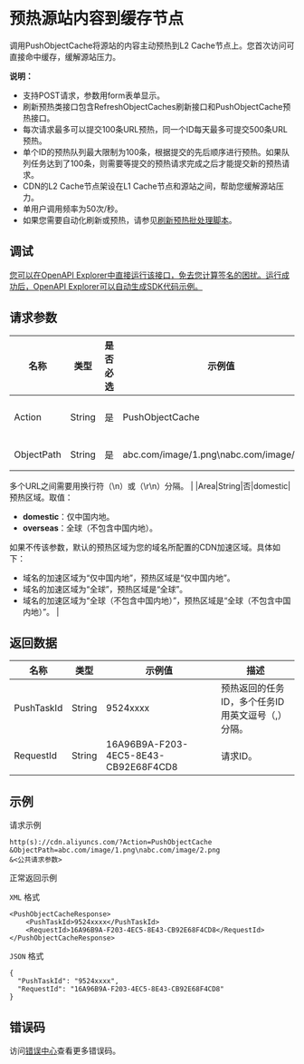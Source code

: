 # 预热源站内容到缓存节点

调用PushObjectCache将源站的内容主动预热到L2 Cache节点上。您首次访问可直接命中缓存，缓解源站压力。

**说明：**

-   支持POST请求，参数用form表单显示。
-   刷新预热类接口包含RefreshObjectCaches刷新接口和PushObjectCache预热接口。
-   每次请求最多可以提交100条URL预热，同一个ID每天最多可提交500条URL预热。
-   单个ID的预热队列最大限制为100条，根据提交的先后顺序进行预热。如果队列任务达到了100条，则需要等提交的预热请求完成之后才能提交新的预热请求。
-   CDN的L2 Cache节点架设在L1 Cache节点和源站之间，帮助您缓解源站压力。
-   单用户调用频率为50次/秒。
-   如果您需要自动化刷新或预热，请参见[刷新预热批处理脚本](~~151829~~)。

## 调试

[您可以在OpenAPI Explorer中直接运行该接口，免去您计算签名的困扰。运行成功后，OpenAPI Explorer可以自动生成SDK代码示例。](https://api.aliyun.com/#product=Cdn&api=PushObjectCache&type=RPC&version=2018-05-10)

## 请求参数

|名称|类型|是否必选|示例值|描述|
|--|--|----|---|--|
|Action|String|是|PushObjectCache|操作接口名，系统规定参数。取值：**PushObjectCache**。 |
|ObjectPath|String|是|abc.com/image/1.png\\nabc.com/image/2.png|预热URL，格式为**加速域名/预热的文件**。

 多个URL之间需要用换行符（\\n）或（\\r\\n）分隔。 |
|Area|String|否|domestic|预热区域。取值：

 -   **domestic**：仅中国内地。
-   **overseas**：全球（不包含中国内地）。

 如果不传该参数，默认的预热区域为您的域名所配置的CDN加速区域。具体如下：

 -   域名的加速区域为“仅中国内地”，预热区域是“仅中国内地”。
-   域名的加速区域为“全球”，预热区域是“全球”。
-   域名的加速区域为“全球（不包含中国内地）”，预热区域是“全球（不包含中国内地）”。 |

## 返回数据

|名称|类型|示例值|描述|
|--|--|---|--|
|PushTaskId|String|9524xxxx|预热返回的任务ID，多个任务ID用英文逗号（,）分隔。 |
|RequestId|String|16A96B9A-F203-4EC5-8E43-CB92E68F4CD8|请求ID。 |

## 示例

请求示例

```
http(s)://cdn.aliyuncs.com/?Action=PushObjectCache
&ObjectPath=abc.com/image/1.png\nabc.com/image/2.png
&<公共请求参数>
```

正常返回示例

`XML` 格式

```
<PushObjectCacheResponse>
    <PushTaskId>9524xxxx</PushTaskId>
    <RequestId>16A96B9A-F203-4EC5-8E43-CB92E68F4CD8</RequestId>
</PushObjectCacheResponse>
```

`JSON` 格式

```
{
  "PushTaskId": "9524xxxx",
  "RequestId": "16A96B9A-F203-4EC5-8E43-CB92E68F4CD8"
}
```

## 错误码

访问[错误中心](https://error-center.alibabacloud.com/status/product/Cdn)查看更多错误码。

